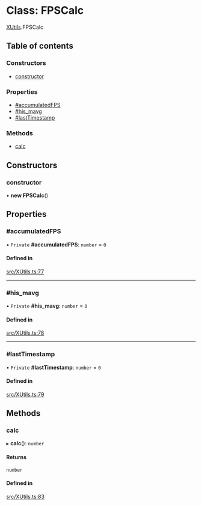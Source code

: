 # Class: FPSCalc

[XUtils](../wiki/XUtils).FPSCalc

## Table of contents

### Constructors

- [constructor](../wiki/XUtils.FPSCalc#constructor)

### Properties

- [#accumulatedFPS](../wiki/XUtils.FPSCalc##accumulatedfps)
- [#his\_mavg](../wiki/XUtils.FPSCalc##his_mavg)
- [#lastTimestamp](../wiki/XUtils.FPSCalc##lasttimestamp)

### Methods

- [calc](../wiki/XUtils.FPSCalc#calc)

## Constructors

### constructor

• **new FPSCalc**()

## Properties

### #accumulatedFPS

• `Private` **#accumulatedFPS**: `number` = `0`

#### Defined in

[src/XUtils.ts:77](https://github.com/fridman-tamir/XPell/blob/c77c55e/src/XUtils.ts#L77)

___

### #his\_mavg

• `Private` **#his\_mavg**: `number` = `0`

#### Defined in

[src/XUtils.ts:78](https://github.com/fridman-tamir/XPell/blob/c77c55e/src/XUtils.ts#L78)

___

### #lastTimestamp

• `Private` **#lastTimestamp**: `number` = `0`

#### Defined in

[src/XUtils.ts:79](https://github.com/fridman-tamir/XPell/blob/c77c55e/src/XUtils.ts#L79)

## Methods

### calc

▸ **calc**(): `number`

#### Returns

`number`

#### Defined in

[src/XUtils.ts:83](https://github.com/fridman-tamir/XPell/blob/c77c55e/src/XUtils.ts#L83)
